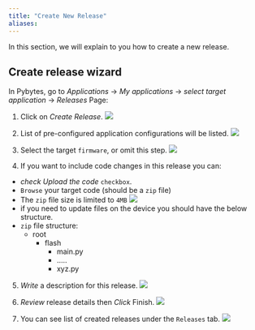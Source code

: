 ```yaml
---
title: "Create New Release"
aliases:
---
```


In this section, we will explain to you how to create a new release.


## Create release wizard

In Pybytes, go to *Applications* -> *My applications* -> *select target application* -> *Releases* Page:

1. Click on *Create Release*.
![](/gitbook/assets/pybytes/releases/create-release-step-1.png)

2. List of pre-configured application configurations will be listed.
![](/gitbook/assets/pybytes/releases/create-release-step-2.png)

3. Select the target `firmware`, or omit this step.
![](/gitbook/assets/pybytes/releases/create-release-step-3.png)

4. If you want to include code changes in this release you can:
  * *check* _Upload the code_ `checkbox`.
  * `Browse` your target code (should be a `zip` file)
  * The `zip` file size is limited to `4MB`
![](/gitbook/assets/pybytes/releases/create-release-step-7.png)
  * if you need to update files on the device you should have the below structure.
  * `zip` file structure:
      - root
        - flash
          - main.py
          - .....
          - xyz.py

5. *Write* a description for this release.
![](/gitbook/assets/pybytes/releases/create-release-step-8.png)

6. *Review* release details then *Click* Finish.
![](/gitbook/assets/pybytes/releases/create-release-step-9.png)

7. You can see list of created releases under the `Releases` tab.
![](/gitbook/assets/pybytes/releases/create-release-step-10.png)
